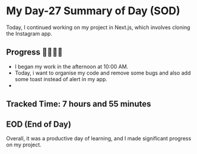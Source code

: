 # My Day-27 Summary of Day (SOD)

Today, I continued working on my project in Next.js, which involves cloning the Instagram app.

## Progress 🧑‍💻🧑‍💻
- I began my work in the afternoon at 10:00 AM.
- Today, i want to organise my code  and remove some bugs and also add some toast instead of alert in my app.
-

## Tracked Time: 7 hours and 55 minutes

## EOD (End of Day)
Overall, it was a productive day of learning, and I made significant progress on my project.
